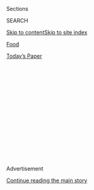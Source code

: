 <div id="app">

<div>

<div>

<div>

<div class="NYTAppHideMasthead css-1q2w90k e1suatyy0">

<div class="section css-ui9rw0 e1suatyy2">

<div class="css-eph4ug er09x8g0">

<div class="css-6n7j50">

</div>

<span class="css-1dv1kvn">Sections</span>

<div class="css-10488qs">

<span class="css-1dv1kvn">SEARCH</span>

</div>

[Skip to content](#site-content)[Skip to site
index](#site-index)

</div>

<div id="masthead-section-label" class="css-1wr3we4 eaxe0e00">

[Food](https://www.nytimes.com/section/food)

</div>

<div class="css-10698na e1huz5gh0">

</div>

</div>

<div id="masthead-bar-one" class="section hasLinks css-15hmgas e1csuq9d3">

<div class="css-uqyvli e1csuq9d0">

</div>

<div class="css-1uqjmks e1csuq9d1">

</div>

<div class="css-9e9ivx">

[](https://myaccount.nytimes.com/auth/login?response_type=cookie&client_id=vi)

</div>

<div class="css-1bvtpon e1csuq9d2">

[Today’s
Paper](https://www.nytimes.com/section/todayspaper)

</div>

</div>

</div>

</div>

<div data-aria-hidden="false">

<div id="site-content" data-role="main">

<div>

<div class="css-1aor85t" style="opacity:0.000000001;z-index:-1;visibility:hidden">

<div class="css-1hqnpie">

<div class="css-epjblv">

<span class="css-17xtcya">[Food](/section/food)</span><span class="css-x15j1o">|</span><span class="css-fwqvlz">Mario
Batali Steps Away From Restaurants Amid Sexual Misconduct
Allegations</span>

</div>

<div class="css-k008qs">

<div class="css-1iwv8en">

<span class="css-18z7m18"></span>

<div>

</div>

</div>

<span class="css-1n6z4y">https://nyti.ms/2jNUgKj</span>

<div class="css-1705lsu">

<div class="css-4xjgmj">

<div class="css-4skfbu" data-role="toolbar" data-aria-label="Social Media Share buttons, Save button, and Comments Panel with current comment count" data-testid="share-tools">

  - 
  - 
  - 
  - 
    
    <div class="css-6n7j50">
    
    </div>

  - 
  - 

</div>

</div>

</div>

</div>

</div>

</div>

<div id="NYT_TOP_BANNER_REGION" class="css-13pd83m">

</div>

<div id="top-wrapper" class="css-1sy8kpn">

<div id="top-slug" class="css-l9onyx">

Advertisement

</div>

[Continue reading the main
story](#after-top)

<div class="ad top-wrapper" style="text-align:center;height:100%;display:block;min-height:250px">

<div id="top" class="place-ad" data-position="top" data-size-key="top">

</div>

</div>

<div id="after-top">

</div>

</div>

<div id="sponsor-wrapper" class="css-1hyfx7x">

<div id="sponsor-slug" class="css-19vbshk">

Supported by

</div>

[Continue reading the main
story](#after-sponsor)

<div id="sponsor" class="ad sponsor-wrapper" style="text-align:center;height:100%;display:block">

</div>

<div id="after-sponsor">

</div>

</div>

<div class="css-1vkm6nb ehdk2mb0">

# Mario Batali Steps Away From Restaurants Amid Sexual Misconduct Allegations

</div>

<div class="css-79elbk" data-testid="photoviewer-wrapper">

<div class="css-z3e15g" data-testid="photoviewer-wrapper-hidden">

</div>

<div class="css-1a48zt4 ehw59r15" data-testid="photoviewer-children">

![<span class="css-16f3y1r e13ogyst0" data-aria-hidden="true">The chef
Mario Batali during an interview in New York City in
2013.</span><span class="css-cnj6d5 e1z0qqy90" itemprop="copyrightHolder"><span class="css-1ly73wi e1tej78p0">Credit...</span><span><span>Scott
Eells/Bloomberg, via Getty
Images</span></span></span>](https://static01.nyt.com/images/2017/12/12/us/12xp-batali/12xp-batali-articleLarge-v2.jpg?quality=75&auto=webp&disable=upscale)

</div>

</div>

<div class="css-xt80pu e12qa4dv0">

<div class="css-18e8msd">

<div class="css-vp77d3 epjyd6m0">

<div class="css-1baulvz">

By [<span class="css-1baulvz" itemprop="name">Christine
Hauser</span>](http://www.nytimes.com/by/christine-hauser),
[<span class="css-1baulvz" itemprop="name">Kim
Severson</span>](http://www.nytimes.com/by/kim-severson) and
[<span class="css-1baulvz last-byline" itemprop="name">Julia
Moskin</span>](http://www.nytimes.com/by/julia-moskin)

</div>

</div>

  - Dec. 11,
    2017

  - 
    
    <div class="css-4xjgmj">
    
    <div class="css-d8bdto" data-role="toolbar" data-aria-label="Social Media Share buttons, Save button, and Comments Panel with current comment count" data-testid="share-tools">
    
      - 
      - 
      - 
      - 
        
        <div class="css-6n7j50">
        
        </div>
    
      - 
      - 
    
    </div>
    
    </div>

</div>

</div>

<div class="section meteredContent css-1r7ky0e" name="articleBody" itemprop="articleBody">

<div class="css-1fanzo5 StoryBodyCompanionColumn">

<div class="css-53u6y8">

The celebrity chef Mario Batali, one of the country’s most high-profile
restaurateurs, is stepping away from the daily operations of his
businesses and the daytime program he co-hosts on ABC, “The Chew,” amid
allegations of sexual misconduct.

Mr. Batali released a statement after a report was [published Monday on
Eater,<span class="css-8l6xbc evw5hdy0"> </span>the food
website,](https://ny.eater.com/2017/12/11/16759540/mario-batali-sexual-misconduct-allegations)
that said four women had alleged that Mr. Batali touched them
inappropriately in a pattern of behavior that appeared to span at least
two decades. Three of the women worked for Mr. Batali, and the fourth
worked in the restaurant industry, Eater reported.

In his statement, Mr. Batali apologized and said that the accusations
“match up” with his behavior:

“Although the identities of most of the individuals mentioned in these
stories have not been revealed to me, much of the behavior described
does, in fact, match up with ways I have acted,” he said in the
statement. “That behavior was wrong and there are no excuses.”

“I have work to do to try to regain the trust of those I have hurt and
disappointed,” he added. “For this reason, I am going to step away from
day-to-day operations of my businesses.”

</div>

</div>

<div class="css-1fanzo5 StoryBodyCompanionColumn">

<div class="css-53u6y8">

It was not immediately clear how long Mr. Batali planned to stay away
from his businesses.

Mr. Batali, 57, made his remarks specifically in response to the Eater
report, which included details from interviews with the four women, who
were not identified in the report.

They described behavior that included breast groping and being grabbed
from behind. In one instance, a woman said she was compelled to straddle
Mr. Batali to get past him as he sat blocking an exit.

Mr. Batali had also recently been reprimanded because of a complaint
made in October by an employee at one of the more than 20 restaurants in
the Batali & Bastianich Hospitality Group, a company spokesman said on
Monday.

The spokesman said that Mr. Batali had been required to undergo sexual
harassment training above what is already required of employees. He then
volunteered to keep away from the restaurant where the employee worked,
and he has done so, said the spokesman, who declined to be identified by
name.

The spokesman would not name the restaurant where the woman worked, and
it was not immediately clear whether the employee was among the women
interviewed in the Eater report.

</div>

</div>

<div class="css-1fanzo5 StoryBodyCompanionColumn">

<div class="css-53u6y8">

After the Eater report was released on Monday, Batali & Bastianich
Hospitality Group said in a statement that it had taken further measures
that extended to all his restaurants.

“Mr. Batali and we have agreed that he will step away from the company’s
operations, including the restaurants, and he has already done so,” it
said. It also said that the company had provided employees with access
to an outside investigations firm if they want to make claims against
corporate officers or owners.

The recent allegations against Mr. Batali led ABC to ask Mr. Batali, who
has been on “The Chew” since 2011, to step away “while we review the
allegations that have just recently come to our attention,” the network
said in a statement on Monday.

“ABC takes matters like this very seriously as we are committed to a
safe work environment,” the statement said. “While we are unaware of any
type of inappropriate behavior involving him and anyone affiliated with
the show, we will swiftly address any alleged violations of our
standards of conduct.”

The allegations against Mr. Batali were among the latest to be made
against prominent men in several industries following a [New York Times
report](https://www.nytimes.com/2017/10/05/us/harvey-weinstein-harassment-allegations.html)in
October about women accusing the Hollywood mogul Harvey Weinstein of
sexual assault and harassment.

The revelations about Mr. Batali have shaken up the food industry, where
he is also a best-selling author of cookbooks. He has long appeared as a
television personality in cooking competitions, including “Iron Chef
America” and “Top Chef.”

</div>

</div>

<div class="css-1fanzo5 StoryBodyCompanionColumn">

<div class="css-53u6y8">

Last year, he was enlisted by Michelle Obama to put together the last
state dinner of the Obama presidency.

The allegations concerning Mr. Batali drew quick response from the food
industry, including suggestions that such behavior was widespread.

Tiffani Faison, an American chef who was a finalist on the first season
of Bravo’s reality show “Top Chef,” suggested that there was a culture
of silence in professional
kitchens.

</div>

</div>

<div class="css-1sngw6j">

[](https://www.nytimes.com/interactive/2017/11/10/us/men-accused-sexual-misconduct-weinstein.html)

<div class="css-1eoytci">

![](https://static01.nyt.com/images/2017/11/10/us/men-accused-sexual-misconduct-weinstein-1510370544262/men-accused-sexual-misconduct-weinstein-1510370544262-articleLarge-v2.jpg)

</div>

<div class="css-1rha1bf">

## After Weinstein: 71 Men Accused of Sexual Misconduct and Their Fall From Power

A list of men who have resigned, been fired or otherwise lost power
since the Harvey Weinstein scandal broke.

</div>

</div>

<div class="css-1fanzo5 StoryBodyCompanionColumn">

<div class="css-53u6y8">

“I cannot believe we are in a true watershed moment when NOT ONE MAN has
gotten ahead of allegations,” she [wrote on
Twitter](https://twitter.com/tiffanifaison/status/940249384926744576).
“They all know what they did and are just hoping their number doesn’t
come up. That is the opposite of integrity.”

Like many of Mr. Batali’s colleagues, Traci Des Jardins, the San
Francisco chef and restaurateur who has known Mr. Batali since the late
1980s, was conflicted about the reports.

She and others expressed sympathy for the thousands of people whose
livelihoods depend on the Batali brand, as they did when allegations
surfaced against John Besh, the high-profile New Orleans restaurateur,
in October. In that city, people have vowed not to go to Mr. Besh’s
restaurants, and calls for boycotts of Mr. Batali’s restaurants arose,
although some expressed caution about such a boycott, saying it would
hurt workers who had nothing to do with his behavior.

</div>

</div>

<div class="css-cfo9c3">

</div>

<div class="css-1fanzo5 StoryBodyCompanionColumn">

<div class="css-53u6y8">

The chef and television personality Tom Coliccho, who has been one of
the few male chefs speaking publicly about sexual harassment in the
restaurant business since news about Mr. Weinstein and others came out,
said he was not surprised to hear about Mr. Batali.

“Am I supposed to report rumor and innuendo and suspicion?” he asked.
“It’s not my story to tell. This is about the women and it damages the
‘me, too’ movement if we don’t let them speak for themselves.”

Mr. Batali is among a small group of chefs who helped diners deftly
navigate a transition from decades of Eurocentric dining to one more
distinctly American, and became a celebrity doing it.

Although Italian-American chefs had long been cooking regional
specialties, Mr. Batali is largely credited with educating an entire
nation on the delights of tripe, beef cheek ravioli and spicy squid
through his restaurants and his first television show, “Molto Mario,”
which ran from 1996 to 2004.

He was raised outside of Seattle, where his family still lives and
operates Salumi, a widely praised cured meat shop in Pioneer Square.
After graduating from Rutgers University and training in kitchens in
Italy, he moved to New York in 1992. From there he built an
international empire with his partner Joe Bastianich that, in addition
to more than 20 restaurants, includes the Eataly Italian market
franchise and a television career that ranged from scrappy shows when
Food Network was in its infancy to a regular spot on “The Chew.”

At his first restaurant, the tiny Po in Greenwich Village, he made his
name with fresh pastas and other dishes that, while not quite
authentically Italian, were brightly flavored and deeply appealing. Po
opened in 1993, when most American food lovers were just beginning to
understand the world of Italian food in between the two poles of
red-sauce “Southern” and cream-rich “Northern.”

In 1998, he opened Babbo Ristorante in New York’s West Village. It was
an immediate hit, receiving three stars from Ruth Reichl, then the New
York Times food critic. His white-tablecloth place in the meatpacking
district, Del Posto, was the first Italian restaurant to earn four stars
from The New York Times, bestowed by Sam Sifton.

</div>

</div>

</div>

<div>

</div>

<div>

</div>

<div>

</div>

<div>

<div id="bottom-wrapper" class="css-1ede5it">

<div id="bottom-slug" class="css-l9onyx">

Advertisement

</div>

[Continue reading the main
story](#after-bottom)

<div id="bottom" class="ad bottom-wrapper" style="text-align:center;height:100%;display:block;min-height:90px">

</div>

<div id="after-bottom">

</div>

</div>

</div>

</div>

</div>

## Site Index

<div>

</div>

## Site Information Navigation

  - [© <span>2020</span> <span>The New York Times
    Company</span>](https://help.nytimes.com/hc/en-us/articles/115014792127-Copyright-notice)

<!-- end list -->

  - [NYTCo](https://www.nytco.com/)
  - [Contact
    Us](https://help.nytimes.com/hc/en-us/articles/115015385887-Contact-Us)
  - [Work with us](https://www.nytco.com/careers/)
  - [Advertise](https://nytmediakit.com/)
  - [T Brand Studio](http://www.tbrandstudio.com/)
  - [Your Ad
    Choices](https://www.nytimes.com/privacy/cookie-policy#how-do-i-manage-trackers)
  - [Privacy](https://www.nytimes.com/privacy)
  - [Terms of
    Service](https://help.nytimes.com/hc/en-us/articles/115014893428-Terms-of-service)
  - [Terms of
    Sale](https://help.nytimes.com/hc/en-us/articles/115014893968-Terms-of-sale)
  - [Site
    Map](https://spiderbites.nytimes.com)
  - [Help](https://help.nytimes.com/hc/en-us)
  - [Subscriptions](https://www.nytimes.com/subscription?campaignId=37WXW)

</div>

</div>

</div>

</div>
